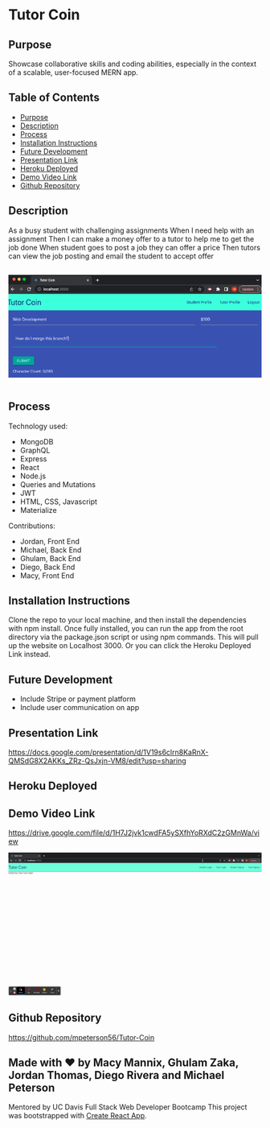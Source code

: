 # Tutor Coin

## Purpose
Showcase collaborative skills and coding abilities, especially in the context of a scalable, user-focused MERN app.

## Table of Contents
- [Purpose](#purpose) 
- [Description](#description) 
- [Process](#process)
- [Installation Instructions](#installation-instructions)
- [Future Development](#future-development)
- [Presentation Link](#presentation-link) 
- [Heroku Deployed](#heroku-deployed)
- [Demo Video Link](#demo-video-link)
- [Github Repository](#github-repository)

## Description
As a busy student with challenging assignments
When I need help with an assignment 
Then I can make a money offer to a tutor to help me to get the job done
When student goes to post a job they can offer a price 
Then tutors can view the job posting and email the student to accept offer


## ![create](./gif/create.png)

## Process 
Technology used: 
- MongoDB
- GraphQL
- Express
- React
- Node.js
- Queries and Mutations
- JWT
- HTML, CSS, Javascript
- Materialize

Contributions:
- Jordan, Front End
- Michael, Back End
- Ghulam, Back End
- Diego, Back End
- Macy, Front End

## Installation Instructions
Clone the repo to your local machine, and then install the dependencies with npm install. Once fully installed, you can run the app from the root directory via the package.json script or using npm commands. This will pull up the website on Localhost 3000. Or you can click the Heroku Deployed Link instead. 

## Future Development 
- Include Stripe or payment platform
- Include user communication on app 

## Presentation Link
https://docs.google.com/presentation/d/1V19s6clrn8KaRnX-QMSdG8X2AKKs_ZRz-QsJxjn-VM8/edit?usp=sharing

## Heroku Deployed


## Demo Video Link
https://drive.google.com/file/d/1H7J2jvk1cwdFA5ySXfhYoRXdC2zGMnWa/view

![demo](./gif/demo.gif)


## Github Repository
https://github.com/mpeterson56/Tutor-Coin

## Made with ❤️️  by Macy Mannix, Ghulam Zaka, Jordan Thomas, Diego Rivera and Michael Peterson
Mentored by UC Davis Full Stack Web Developer Bootcamp
This project was bootstrapped with [Create React App](https://github.com/facebook/create-react-app).
